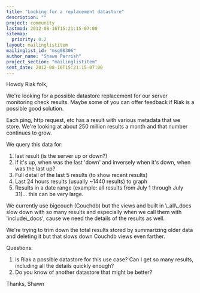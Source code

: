```yaml
---
title: "Looking for a replacement datastore"
description: ""
project: community
lastmod: 2012-08-16T15:21:15-07:00
sitemap:
  priority: 0.2
layout: mailinglistitem
mailinglist_id: "msg08306"
author_name: "Shawn Parrish"
project_section: "mailinglistitem"
sent_date: 2012-08-16T15:21:15-07:00
---
```



Howdy Riak folk,

We're looking for a possible datastore replacement for our server
monitoring check results. Maybe some of you can offer feedback if
Riak is a possible good solution.

Each ping, http request, etc has a result with various metadata that
we store. We're looking at about 250 million results a month and that
number continues to grow.

We query this data for:
1. last result (is the server up or down?)
2. if it's up, when was the last 'down' and inversely when it's down,
when was the last up?
3. Full detail of the last 5 results (to show recent results)
4. Last 24 hours results (usually ~1440 results) to graph
5. Results in a date range (example: all results from July 1 through
July 31)... this can be very large.

We currently use bigcouch (Couchdb) but the views and built in
\\_all\\_docs slow down with so many results and especially when we call
them with 'include\\_docs', cause we need the details of the results as
well.

We're trying to trim down the total results stored by summarizing
older data and deleting it but that slows down Couchdb views even
farther.

Questions:
1. Is Riak a possible datastore for this use case? Can I get so many
results, including all the details quickly enough?
2. Do you know of another datastore that might be better?

Thanks,
Shawn

